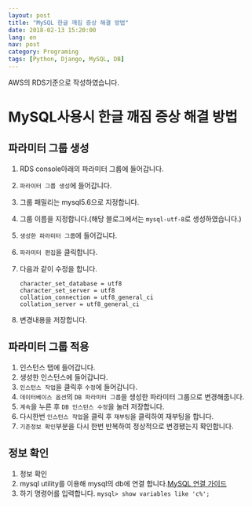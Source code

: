 ```yaml
---
layout: post
title: "MySQL 한글 깨짐 증상 해결 방법"
date: 2018-02-13 15:20:00
lang: en
nav: post
category: Programing
tags: [Python, Django, MySQL, DB]
---
```


AWS의 RDS기준으로 작성하였습니다.

# MySQL사용시 한글 깨짐 증상 해결 방법 

## 파라미터 그룹 생성 
1. RDS console아래의 파라미터 그룹에 들어갑니다.
2. `파라이터 그룹 생성`에 들어갑니다.
3. 그룹 패밀리는 mysql5.6으로 지정합니다.
4. 그룹 이름을 지정합니다.(해당 블로그에서는 `mysql-utf-8`로 생성하였습니다.)
5. `생성한 파라미터 그룹`에 들어갑니다. 
6. `파라미터 편집`을 클릭합니다.
7. 다음과 같이 수정을 합니다.

	```
	character_set_database = utf8
	character_set_server = utf8
	collation_connection = utf8_general_ci
	collation_server = utf8_general_ci
	```
8. 변경내용을 저장합니다. 



## 파라미터 그룹 적용 
1. 인스턴스 탭에 들어갑니다.
2. 생성한 인스턴스에 들어갑니다.
3. `인스턴스 작업`을 클릭후 `수정`에 들어갑니다.
4. `데이터베이스 옵션`의 `DB 파라미터 그룹`을 생성한 파라미터 그룹으로 변경해줍니다.
5. `계속`을 누른 후 `DB 인스턴스 수정`을 눌러 저장합니다.
6. 다시한번 `인스턴스 작업`을 클릭 후 `재부팅`을 클릭하여 재부팅을 합니다.
7. `기존정보 확인`부분을 다시 한번 반복하여 정상적으로 변경됐는지 확인합니다. 

## 정보 확인 
1. 정보 확인
2. mysql utility를 이용해 mysql의 db에 연결 합니다.[MySQL 연결 가이드](https://docs.aws.amazon.com/ko_kr/AmazonRDS/latest/UserGuide/USER_ConnectToInstance.html)
3. 하기 명령어를 입력합니다.
`mysql> show variables like 'c%';`
